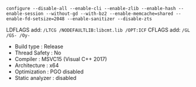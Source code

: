 ```
configure --disable-all --enable-cli --enable-zlib --enable-hash --enable-session --without-gd --with-bz2 --enable-memcache=shared --enable-fd-setsize=2048 --enable-sanitizer --disable-zts
```

LDFLAGS add: ```/LTCG /NODEFAULTLIB:libcmt.lib /OPT:ICF```
CFLAGS add: ```/GL /GS- /Oy-```

 - Build type       : Release
 - Thread Safety    : No
 - Compiler         : MSVC15 (Visual C++ 2017)
 - Architecture     : x64
 - Optimization     : PGO disabled
 - Static analyzer  : disabled